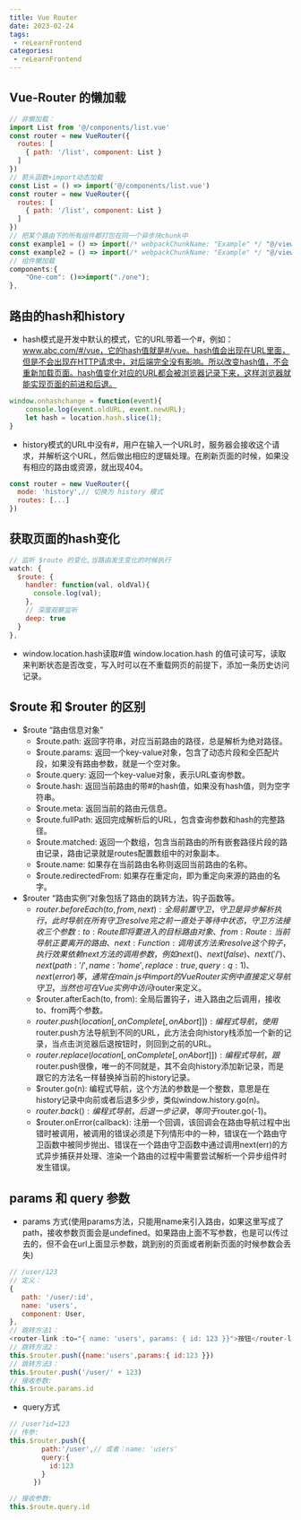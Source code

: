 ```yaml
---
title: Vue Router
date: 2023-02-24
tags:
 - reLearnFrontend
categories:
 - reLearnFrontend
---
```


## Vue-Router 的懒加载

```js
// 非懒加载：
import List from '@/components/list.vue'
const router = new VueRouter({
  routes: [
    { path: '/list', component: List }
  ]
})
// 箭头函数+import动态加载
const List = () => import('@/components/list.vue')
const router = new VueRouter({
  routes: [
    { path: '/list', component: List }
  ]
})
// 把某个路由下的所有组件都打包在同一个异步块chunk中
const example1 = () => import(/* webpackChunkName: "Example" */ "@/views/example1.vue");
const example2 = () => import(/* webpackChunkName: "Example" */ "@/views/example2.vue");
// 组件懒加载
components:{
    "One-com": ()=>import("./one");
},
```

## 路由的hash和history

- hash模式是开发中默认的模式，它的URL带着一个#，例如：www.abc.com/#/vue，它的hash值就是#/vue。hash值会出现在URL里面，但是不会出现在HTTP请求中，对后端完全没有影响。所以改变hash值，不会重新加载页面。hash值变化对应的URL都会被浏览器记录下来，这样浏览器就能实现页面的前进和后退。

```js
window.onhashchange = function(event){
	console.log(event.oldURL, event.newURL);
	let hash = location.hash.slice(1);
}
```

- history模式的URL中没有#，用户在输入一个URL时，服务器会接收这个请求，并解析这个URL，然后做出相应的逻辑处理。在刷新页面的时候，如果没有相应的路由或资源，就出现404。

```js
const router = new VueRouter({
  mode: 'history',// 切换为 history 模式
  routes: [...]
})
```

## 获取页面的hash变化

```js
// 监听 $route 的变化,当路由发生变化的时候执行
watch: {
  $route: {
    handler: function(val, oldVal){
      console.log(val);
    },
    // 深度观察监听
    deep: true
  }
},
```

- window.location.hash读取#值 window.location.hash 的值可读可写，读取来判断状态是否改变，写入时可以在不重载网页的前提下，添加一条历史访问记录。

## $route 和 $router 的区别

- $route “路由信息对象”
    - $route.path: 返回字符串，对应当前路由的路径，总是解析为绝对路径。
    - $route.params: 返回一个key-value对象，包含了动态片段和全匹配片段，如果没有路由参数，就是一个空对象。
    - $route.query: 返回一个key-value对象，表示URL查询参数。
    - $route.hash: 返回当前路由的带#的hash值，如果没有hash值，则为空字符串。
    - $route.meta: 返回当前的路由元信息。
    - $route.fullPath: 返回完成解析后的URL，包含查询参数和hash的完整路径。
    - $route.matched: 返回一个数组，包含当前路由的所有嵌套路径片段的路由记录，路由记录就是routes配置数组中的对象副本。
    - $route.name: 如果存在当前路由名称则返回当前路由的名称。
    - $route.redirectedFrom: 如果存在重定向，即为重定向来源的路由的名字。
- $router “路由实例”对象包括了路由的跳转方法，钩子函数等。
    - $router.beforeEach(to, from, next): 全局前置守卫，守卫是异步解析执行，此时导航在所有守卫resolve完之前一直处于等待中状态，守卫方法接收三个参数: to: Route即将要进入的目标路由对象、from: Route: 当前导航正要离开的路由、next: Function: 调用该方法来resolve这个钩子，执行效果依赖next方法的调用参数，例如next()、next(false)、next('/')、next({path:'/',name:'home',replace:true,query:{q:1}})、next(error)等，通常在main.js中import的Vue Router实例中直接定义导航守卫，当然也可在Vue实例中访问$router来定义。
    - $router.afterEach(to, from): 全局后置钩子，进入路由之后调用，接收to、from两个参数。
    - $router.push(location[, onComplete[, onAbort]]): 编程式导航，使用$router.push方法导航到不同的URL，此方法会向history栈添加一个新的记录，当点击浏览器后退按钮时，则回到之前的URL。
    - $router.replace(location[, onComplete[, onAbort]]): 编程式导航，跟$router.push很像，唯一的不同就是，其不会向history添加新记录，而是跟它的方法名一样替换掉当前的history记录。
    - $router.go(n): 编程式导航，这个方法的参数是一个整数，意思是在history记录中向前或者后退多少步，类似window.history.go(n)。
    - $router.back(): 编程式导航，后退一步记录，等同于$router.go(-1)。
    - $router.onError(callback): 注册一个回调，该回调会在路由导航过程中出错时被调用，被调用的错误必须是下列情形中的一种，错误在一个路由守卫函数中被同步抛出、错误在一个路由守卫函数中通过调用next(err)的方式异步捕获并处理、渲染一个路由的过程中需要尝试解析一个异步组件时发生错误。

## params 和 query 参数

- params 方式(使用params方法，只能用name来引入路由，如果这里写成了path，接收参数页面会是undefined。如果路由上面不写参数，也是可以传过去的，但不会在url上面显示参数，跳到别的页面或者刷新页面的时候参数会丢失)

```js
// /user/123
// 定义：
{
   path: '/user/:id',
   name: 'users',
   component: User,
},
// 跳转方法1：
<router-link :to="{ name: 'users', params: { id: 123 }}">按钮</router-link
// 跳转方法2：
this.$router.push({name:'users',params:{ id:123 }})
// 跳转方法3：
this.$router.push('/user/' + 123)
// 接收参数:
this.$route.params.id
```

- query方式

```js
// /user?id=123
// 传参:
this.$router.push({
        path:'/user',// 或者：name: 'users'
        query:{
          id:123
        }
      })

// 接收参数:
this.$route.query.id
```
